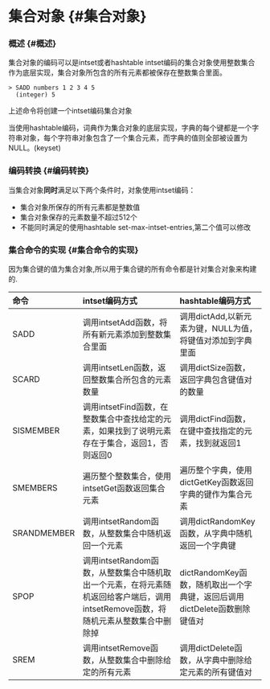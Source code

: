 # 集合对象 {#集合对象}

### 概述 {#概述}

集合对象的编码可以是intset或者hashtable intset编码的集合对象使用整数集合作为底层实现，集合对象所包含的所有元素都被保存在整数集合里面。

```
> SADD numbers 1 2 3 4 5
  (integer) 5
```

上述命令将创建一个intset编码集合对象

当使用hashtable编码，词典作为集合对象的底层实现，字典的每个键都是一个字符串对象，每个字符串对象包含了一个集合元素，而字典的值则全部被设置为NULL。\(keyset\)

### 编码转换 {#编码转换}

当集合对象**同时**满足以下两个条件时，对象使用intset编码：

* 集合对象所保存的所有元素都是整数值
* 集合对象保存的元素数量不超过512个
* 不能同时满足的使用hashtable set-max-intset-entries,第二个值可以修改

### 集合命令的实现 {#集合命令的实现}

因为集合键的值为集合对象,所以用于集合键的所有命令都是针对集合对象来构建的.

| 命令 | intset编码方式 | hashtable编码方式 |
| :--- | :--- | :--- |
| SADD | 调用intsetAdd函数，将所有新元素添加到整数集合里面 | 调用dictAdd,以新元素为键，NULL为值，将键值对添加到字典里面 |
| SCARD | 调用intsetLen函数，返回整数集合所包含的元素数量 | 调用dictSize函数，返回字典包含键值对的数量 |
| SISMEMBER | 调用intsetFind函数，在整数集合中查找给定的元素，如果找到了说明元素存在于集合，返回1，否则返回0 | 调用dictFind函数，在键中查找指定的元素，找到就返回1 |
| SMEMBERS | 遍历整个整数集合，使用intsetGet函数返回集合元素 | 遍历整个字典，使用dictGetKey函数返回字典的键作为集合元素 |
| SRANDMEMBER | 调用intsetRandom函数，从整数集合中随机返回一个元素 | 调用dictRandomKey函数，从字典中随机返回一个字典键 |
| SPOP | 调用intsetRandom函数，从整数集合中随机取出一个元素，在将元素随机返回给客户端后，调用intsetRemove函数，将随机元素从整数集合中删除掉 | dictRandomKey函数，随机取出一个字典键，返回后调用dictDelete函数删除键值对 |
| SREM | 调用intsetRemove函数，从整数集合中删除给定的所有元素 | 调用dictDelete函数，从字典中删除给定元素的所有键值对 |



